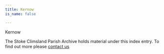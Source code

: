 ```yaml
---
title: Kernow
is_name: false

---
```


Kernow


The Stoke Climsland Parish Archive holds material under this index entry. To find out more please [contact us](/contact/)
